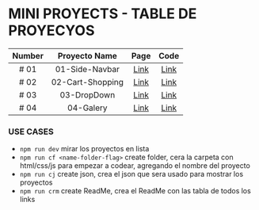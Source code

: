 # MINI PROYECTS - TABLE DE PROYECYOS

| Number | Proyecto Name | Page | Code |
| :----: |  :----: |  :----: | :----: |
| # 01 | 01-Side-Navbar | [Link](https://isuligoy.github.io/Mini-Proyects/01-Side-Navbar) | [Link](https://isuligoy.github.io/Mini-Proyects/projects/01-Side-Navbar/index.html) |
| # 02 | 02-Cart-Shopping | [Link](https://isuligoy.github.io/Mini-Proyects/02-Cart-Shopping) | [Link](https://isuligoy.github.io/Mini-Proyects/projects/02-Cart-Shopping/index.html) |
| # 03 | 03-DropDown | [Link](https://isuligoy.github.io/Mini-Proyects/03-DropDown) | [Link](https://isuligoy.github.io/Mini-Proyects/projects/03-DropDown/index.html) |
| # 04 | 04-Galery | [Link](https://isuligoy.github.io/Mini-Proyects/04-Galery) | [Link](https://isuligoy.github.io/Mini-Proyects/projects/04-Galery/index.html) |

### USE CASES

-   `npm run dev` mirar los proyectos en lista
-   `npm run cf <name-folder-flag>` create folder, cera la carpeta con html/css/js para empezar a codear, agregando el nombre del proyecto
-   `npm run cj` create json, crea el json que sera usado para mostrar los proyectos
-   `npm run crm` create ReadMe, crea el ReadMe con las tabla de todos los links